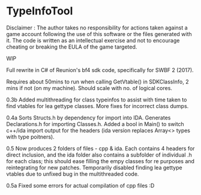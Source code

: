 # TypeInfoTool

Disclaimer : The author takes no responsibility for actions taken against a game account following the use of this software or the files generated with it. The code is written as an intellectual exercise and not to encourage cheating or breaking the EULA of the game targeted.

WIP

Full rewrite in C# of Reunion's bf4 sdk code, specifically for SWBF 2 (2017).

Requires about 50mins to run when calling GetVtable() in SDKClassInfo, 2 mins if not (on my machine). Should scale with no. of logical cores.

0.3b Added multithreading for class typeinfos to assist with time taken to find vtables for lea gettype classes. More fixes for incorrect class dumps.

0.4a Sorts Structs.h by dependency for import into IDA. Generates Declarations.h for importing Classes.h. Added a bool in Main() to switch c++/ida import output for the headers (ida version replaces Array<> types with type poitners). 

0.5 Now produces 2 folders of files - cpp & ida. Each contains 4 headers for direct inclusion, and the ida folder also contains a subfolder of individual .h for each class; this should ease filling the empy classes for re purposes and reintegrating for new patches. Temporarily disabled finding lea gettype vtables due to unfixed bug in the multithreaded code. 

0.5a Fixed some errors for actual compilation of cpp files :D
